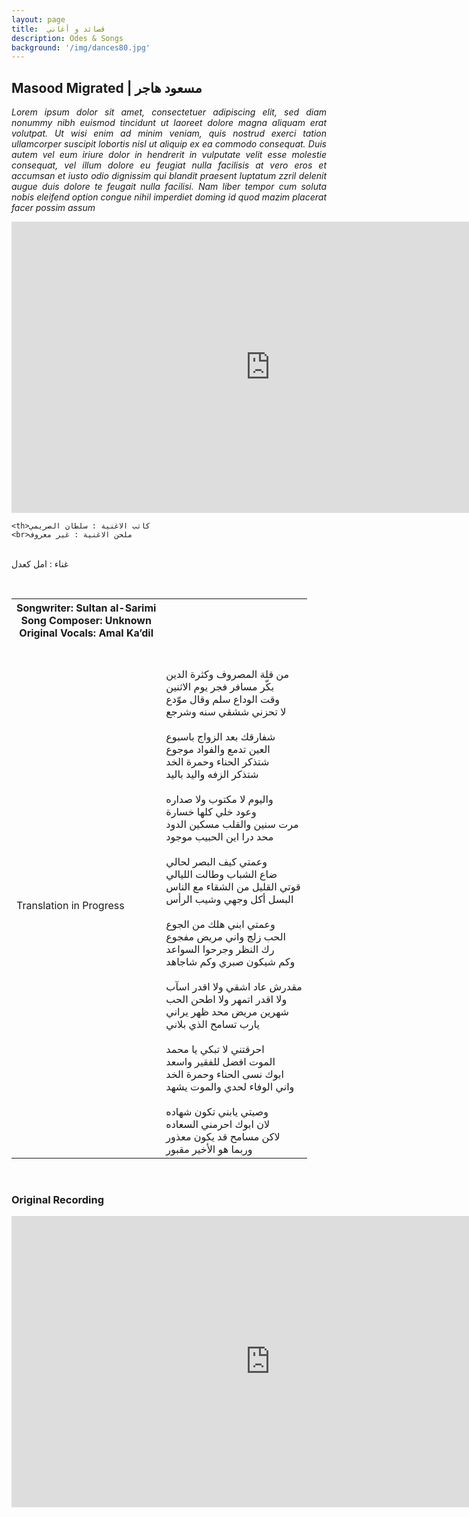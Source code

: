 ```yaml
---
layout: page
title:  قصائد و أغاني
description: Odes & Songs
background: '/img/dances80.jpg'
---
```


<html>
<head>
<style>
table {
  width: 100%;
  border: ;
}
</style>
</head>
<body>

<h2>Masood Migrated   |  مسعود هاجر</h2>
<p align="justify">
<i>Lorem ipsum dolor sit amet, consectetuer adipiscing elit, sed diam nonummy nibh euismod tincidunt ut laoreet dolore magna aliquam erat volutpat. Ut wisi enim ad minim veniam, quis nostrud exerci tation ullamcorper suscipit lobortis nisl ut aliquip ex ea commodo consequat. Duis autem vel eum iriure dolor in hendrerit in vulputate velit esse molestie consequat, vel illum dolore eu feugiat nulla facilisis at vero eros et accumsan et iusto odio dignissim qui blandit praesent luptatum zzril delenit augue duis dolore te feugait nulla facilisi. Nam liber tempor cum soluta nobis eleifend option congue nihil imperdiet doming id quod mazim placerat facer possim assum</i>
</p>

<iframe width="828" height="466" src="https://www.youtube.com/embed/WF2T-WB_x-o" title="YouTube video player" frameborder="0" allow="accelerometer; autoplay; clipboard-write; encrypted-media; gyroscope; picture-in-picture" allowfullscreen></iframe>
<br>
<table>
  <tr>
    <th>Songwriter: Sultan al-Sarimi
    <br>Song Composer: Unknown
    <br>Original Vocals: Amal Ka’dil</th>

    <th>كاتب الاغنية : سلطان الصريمي
    <br>ملحن الاغنية : غير معروف
<br> غناء : امل كعدل
</th>
  </tr>
  <tr>
  <br>
    <td><br>Translation in Progress</td>
    <td><br>
<br>من قلة المصروف وكثرة الدين
<br>بكّر مسافر فجر يوم الاثنين
<br>وقت الوداع سلم وقال موّدع
<br>لا تحزني ششقي سنه وشرجع
<br>
<br>شفارقك بعد الزواج باسبوع
<br>العين تدمع والفواد موجوع
<br>شتذكر الحناء وحمرة الخد
<br>شتذكر الزفه واليد باليد
<br>
<br>واليوم لا مكتوب ولا صداره
<br>وعود خلي كلها خسارة
<br>مرت سنين والقلب مسكين الدود
<br>محد درا اين الحبيب موجود
<br>
<br>وعمتي كيف البصر لحالي
<br>ضاع الشباب وطالت الليالي
<br>قوتي القليل من الشقاء مع الناس
<br>البسل أكل وجهي وشيب الرأس
<br>
<br>وعمتي ابني هلك من الجوع
<br>الحب زلج واني مريض مفجوع
<br>رك النظر وجرحوا السواعد
<br>وكم شيكون صبري وكم شاجاهد
<br>
<br>مقدرش عاد اشقي ولا اقدر اسآب
<br>ولا اقدر اتمهر ولا اطحن الحب
<br>شهرين مريض محد ظهر يراني
<br>يارب تسامح الذي بلاني
<br>
<br>احرقتني لا تبكي يا محمد
<br>الموت افضل للفقير واسعد
<br>ابوك نسى الحناء وحمرة الخد
<br>واني الوفاء لحدي والموت يشهد
<br>
<br>وصيتي يابني تكون شهاده
<br>لان ابوك احرمني السعاده
<br>لاكن مسامح قد يكون معذور
<br>وربما هو الأخير مقبور

</td>
  </tr>

</table>

</body>
<br>
</html>

### Original Recording
<iframe width="828" height="466" src="https://www.youtube.com/embed/qXWLAexFTC8" title="YouTube video player" frameborder="0" allow="accelerometer; autoplay; clipboard-write; encrypted-media; gyroscope; picture-in-picture" allowfullscreen></iframe>
